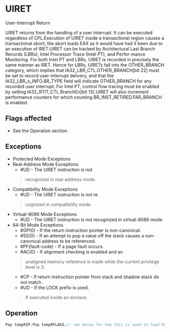 # UIRET

User-Interrupt Return

UIRET returns from the handling of a user interrupt.
It can be executed regardless of CPL.Execution of UIRET inside a transactional region causes a transactional abort; the abort loads EAX as it would have had it been due to an execution of IRET.UIRET can be tracked by Architectural Last Branch Records (LBRs), Intel Processor Trace (Intel PT), and Perfor-mance Monitoring.
For both Intel PT and LBRs, UIRET is recorded in precisely the same manner as IRET.
Hence for LBRs, UIRETs fall into the OTHER_BRANCH category, which implies that IA32_LBR_CTL.OTHER_BRANCH[bit 22] must be set to record user-interrupt delivery, and that the IA32_LBR_x_INFO.BR_TYPE field will indicate OTHER_BRANCH for any recorded user interrupt.
For Intel PT, control flow tracing must be enabled by setting IA32_RTIT_CTL.BranchEn[bit 13].UIRET will also increment performance counters for which counting BR_INST_RETIRED.FAR_BRANCH is enabled.

## Flags affected

- See the Operation section.

## Exceptions

- Protected Mode Exceptions
- Real-Address Mode Exceptions
  - #UD - The UIRET instruction is not
  > recognized in real-address mode.
- Compatibility Mode Exceptions
  - #UD - The UIRET instruction is not re
  > cognized in compatibility mode.
- Virtual-8086 Mode Exceptions
  - #UD - The UIRET instruction is not recognized in virtual-8086 mode.
- 64-Bit Mode Exceptions
  - #GP(0) - If the return instruction pointer is non-canonical.
  - #SS(0) - If an attempt to pop a value off the stack causes a non-canonical address to be referenced.
  - #PF(fault-code) - If a page fault occurs.
  - #AC(0) - If alignment checking is enabled and an
  > unaligned memory reference is made while the 
  > current privilege level is 3. 
  - #CP - If return instruction pointer from stack and shadow stack do not match.
  - #UD - If the LOCK prefix is used.
  > If executed inside an enclave.

## Operation

```C
Pop tempRIP;Pop tempRFLAGS;// see below for how this is used to load RFLAGSPop tempRSP;IF tempRIP is not canonical in current paging modeTHEN #GP(0);FI;IF ShadowStackEnabled(CPL)THENPopShadowStack SSRIP; tempRIPIF SSRIP THEN #CP (FAR-RET/IRET);FI;FI;RIP := tempRIP;// update in RFLAGS only CF, PF, AF, ZF, SF, TF, DF, OF, NT, RF, AC, and IDRFLAGS := (RFLAGS & ~254DD5H) | (tempRFLAGS & 254DD5H);RSP := tempRSP;UIF := 1;Clear any cache-line monitoring established by MONITOR or UMONITOR;
```
